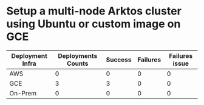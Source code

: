 # Setup a multi-node Arktos cluster using Ubuntu or custom image on GCE

Deployment Infra | Deployments Counts | Success | Failures | Failures issue
--- | --- | --- | --- | ---
AWS | 0 | 0 | 0 | 0 |
GCE | 3 | 3 | 0 | 0 |
On-Prem | 0 | 0 | 0 | 0 |
